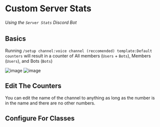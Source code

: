 # Custom Server Stats
###### Using the `Server Stats` Discord Bot

## Basics
Running `/setup channel:voice channel (reccomended) template:Default counters` will result in a counter of All members (`Users` + `Bots`), Members (`Users`), and Bots (`Bots`)

![image](https://github.com/user-attachments/assets/7fe6a21c-6333-454f-8ebb-0cb8db3a691e)
![image](https://github.com/user-attachments/assets/1ade3201-11e5-44d3-8f70-fae576627c78)

## Edit The Counters
You can edit the name of the channel to anything as long as the number is in the name and there are no other numbers.

## Configure For Classes

